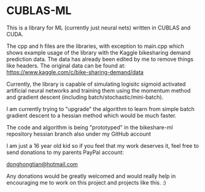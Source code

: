 # CUBLAS-ML

This is a library for ML (currently just neural nets) written in CUBLAS and CUDA.

The cpp and h files are the libraries, with exception to main.cpp which shows example usage of the library with the Kaggle bikesharing demand prediction data.
The data has already been edited by me to remove things like headers. The original data can be found at: https://www.kaggle.com/c/bike-sharing-demand/data

Currently, the library is capable of simulating logisitc sigmoid activated artificial neural networks and training them using the momentum method and gradient descent (including batch/stochastic/mini-batch).

I am currently trying to "upgrade" the algorithm to learn from simple batch gradient descent to a hessian method which would be much faster.

The code and algorithm is being "prototyped" in the bikeshare-ml repository hessian branch also under my GitHub account

I am just a 16 year old kid so if you feel that my work deserves it, feel free to send donations to my parents PayPal account:

donghongtian@hotmail.com

Any donations would be greatly welcomed and would really help in encouraging me to work on this project and projects like this. :)
